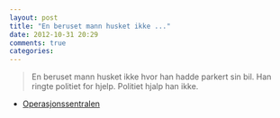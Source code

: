 ```yaml
---
layout: post
title: "En beruset mann husket ikke ..."
date: 2012-10-31 20:29
comments: true
categories: 
---
```

> En beruset mann husket ikke hvor han hadde parkert sin bil. Han ringte politiet for hjelp. Politiet hjalp han ikke. 
- [Operasjonssentralen](https://twitter.com/oslopolitiops/status/263845103439847425)
